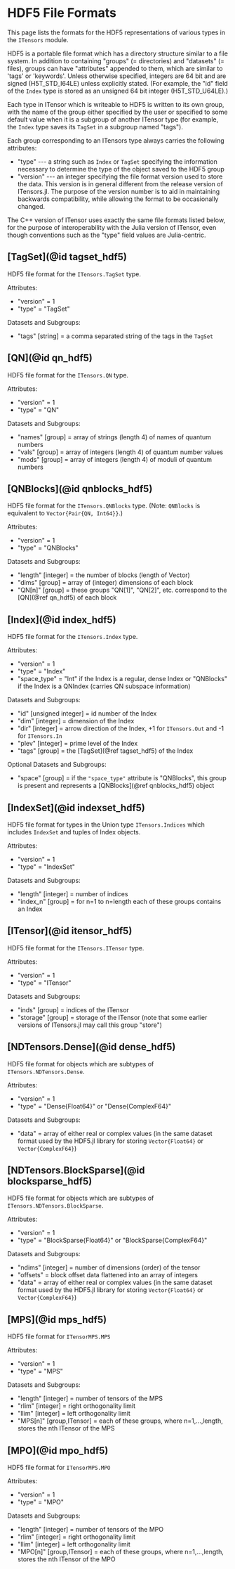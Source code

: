 # HDF5 File Formats

This page lists the formats for the HDF5 representations of
various types in the `ITensors` module.

HDF5 is a portable file format which has a directory structure similar
to a file system. In addition to containing "groups" (= directories)
and "datasets" (= files), groups can have "attributes"
appended to them, which are similar to 'tags' or 'keywords'.
Unless otherwise specified, integers are 64 bit and are signed
(H5T\_STD\_I64LE) unless explicitly stated. (For example, the "id"
field of the `Index` type is stored as an unsigned 64 bit integer
(H5T\_STD\_U64LE).)

Each type in ITensor which is writeable to HDF5 is written
to its own group, with the name of the group either specified
by the user or specified to some default value when it is
a subgroup of another ITensor type (for example, the `Index`
type saves its `TagSet` in a subgroup named "tags").

Each group corresponding to an ITensors type always carries
the following attributes:
* "type" --- a string such as `Index` or `TagSet` specifying the information
  necessary to determine the type of the object saved to the HDF5 group
* "version" --- an integer specifying the file format version used to
  store the data. This version is in general different from the release
  version of ITensors.jl. The purpose of the version number is to aid
  in maintaining backwards compatibility, while allowing the format
  to be occasionally changed.

The C++ version of ITensor uses exactly the same file formats listed below,
for the purpose of interoperability with the Julia version of ITensor,
even though conventions such as the "type" field values are Julia-centric.


## [TagSet](@id tagset_hdf5)

HDF5 file format for the `ITensors.TagSet` type.

Attributes:
* "version" = 1
* "type" = "TagSet"

Datasets and Subgroups:
* "tags" [string] = a comma separated string of the tags in the `TagSet`


## [QN](@id qn_hdf5)

HDF5 file format for the `ITensors.QN` type.

Attributes:
* "version" = 1
* "type" = "QN"

Datasets and Subgroups:
* "names" [group] = array of strings (length 4) of names of quantum numbers
* "vals" [group] = array of integers (length 4) of quantum number values
* "mods" [group] = array of integers (length 4) of moduli of quantum numbers


## [QNBlocks](@id qnblocks_hdf5)

HDF5 file format for the `ITensors.QNBlocks` type.
(Note: `QNBlocks` is equivalent to `Vector{Pair{QN, Int64}}`.)

Attributes:
* "version" = 1
* "type" = "QNBlocks"

Datasets and Subgroups:
* "length" [integer] = the number of blocks (length of Vector)
* "dims" [group] = array of (integer) dimensions of each block
* "QN[n]" [group] = these groups "QN[1]", "QN[2]", etc.
  correspond to the [QN](@ref qn_hdf5) of each block


## [Index](@id index_hdf5)

HDF5 file format for the `ITensors.Index` type.

Attributes:
* "version" = 1
* "type" = "Index"
* "space_type" = "Int" if the Index is a regular, dense Index or "QNBlocks" if the Index
  is a QNIndex (carries QN subspace information)

Datasets and Subgroups:
* "id" [unsigned integer] = id number of the Index
* "dim" [integer] = dimension of the Index
* "dir" [integer] = arrow direction of the Index, +1 for `ITensors.Out` and -1 for `ITensors.In`
* "plev" [integer] = prime level of the Index
* "tags" [group] = the [TagSet](@ref tagset_hdf5) of the Index

Optional Datasets and Subgroups:
* "space" [group] = if the `"space_type"` attribute is "QNBlocks", this group
  is present and represents a [QNBlocks](@ref qnblocks_hdf5) object



## [IndexSet](@id indexset_hdf5)

HDF5 file format for types in the Union type `ITensors.Indices`
which includes `IndexSet` and tuples of Index objects.

Attributes:
* "version" = 1
* "type" = "IndexSet"

Datasets and Subgroups:
* "length" [integer] = number of indices
* "index_n" [group] = for n=1 to n=length each of these groups contains an Index


## [ITensor](@id itensor_hdf5)

HDF5 file format for the `ITensors.ITensor` type.

Attributes:
* "version" = 1
* "type" = "ITensor"

Datasets and Subgroups:
* "inds" [group] = indices of the ITensor
* "storage" [group] = storage of the ITensor
  (note that some earlier versions of ITensors.jl may call this group "store")


## [NDTensors.Dense](@id dense_hdf5)

HDF5 file format for objects which are subtypes of `ITensors.NDTensors.Dense`.

Attributes:
* "version" = 1
* "type" = "Dense{Float64}" or "Dense{ComplexF64}"

Datasets and Subgroups:
* "data" = array of either real or complex values (in the same dataset format used
  by the HDF5.jl library for storing `Vector{Float64}` or `Vector{ComplexF64}`)


## [NDTensors.BlockSparse](@id blocksparse_hdf5)

HDF5 file format for objects which are subtypes of `ITensors.NDTensors.BlockSparse`.

Attributes:
* "version" = 1
* "type" = "BlockSparse{Float64}" or "BlockSparse{ComplexF64}"

Datasets and Subgroups:
* "ndims" [integer] = number of dimensions (order) of the tensor
* "offsets" = block offset data flattened into an array of integers
* "data" = array of either real or complex values (in the same dataset format used
  by the HDF5.jl library for storing `Vector{Float64}` or `Vector{ComplexF64}`)


## [MPS](@id mps_hdf5)

HDF5 file format for `ITensorMPS.MPS`

Attributes:
* "version" = 1
* "type" = "MPS"

Datasets and Subgroups:
* "length" [integer] = number of tensors of the MPS
* "rlim" [integer] = right orthogonality limit
* "llim" [integer] = left orthogonality limit
* "MPS[n]" [group,ITensor] = each of these groups, where n=1,...,length, stores the nth ITensor of the MPS


## [MPO](@id mpo_hdf5)

HDF5 file format for `ITensorMPS.MPO`

Attributes:
* "version" = 1
* "type" = "MPO"

Datasets and Subgroups:
* "length" [integer] = number of tensors of the MPO
* "rlim" [integer] = right orthogonality limit
* "llim" [integer] = left orthogonality limit
* "MPO[n]" [group,ITensor] = each of these groups, where n=1,...,length, stores the nth ITensor of the MPO



